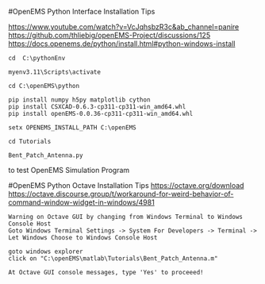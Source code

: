 #OpenEMS Python Interface Installation Tips

https://www.youtube.com/watch?v=VcJqhsbzR3c&ab_channel=panire  
https://github.com/thliebig/openEMS-Project/discussions/125  
https://docs.openems.de/python/install.html#python-windows-install  

```
cd  C:\pythonEnv

myenv3.11\Scripts\activate

cd C:\openEMS\python

pip install numpy h5py matplotlib cython
pip install CSXCAD-0.6.3-cp311-cp311-win_amd64.whl
pip install openEMS-0.0.36-cp311-cp311-win_amd64.whl

setx OPENEMS_INSTALL_PATH C:\openEMS

cd Tutorials
 
Bent_Patch_Antenna.py
```
to test OpenEMS Simulation Program

#OpenEMS Python Octave Installation Tips
https://octave.org/download
https://octave.discourse.group/t/workaround-for-weird-behavior-of-command-window-widget-in-windows/4981

```
Warning on Octave GUI by changing from Windows Terminal to Windows Console Host
Goto Windows Terminal Settings -> System For Developers -> Terminal -> Let Windows Choose to Windows Console Host

goto windows explorer
click on "C:\openEMS\matlab\Tutorials\Bent_Patch_Antenna.m"

At Octave GUI console messages, type 'Yes' to proceeed!
```

